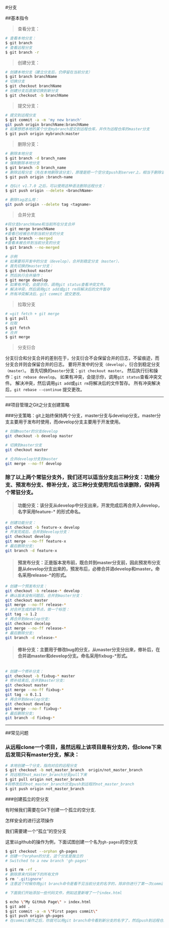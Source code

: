 #分支

##基本指令
> 查看分支：

```bash
# 查看本地分支：
$ git branch
# 查看远程分支
$ git branch -r
```

>创建分支：

```bash
# 创建本地分支（建立分支后，仍停留在当前分支）
$ git branch branchName
# 切换分支
$ git checkout branchName
# 创建分支后直接切换到新分支
$ git checkout -b branchName

```

> 提交分支：

```bash
# 提交到远程分支
$ git commit -a -m 'my new branch'
git push origin branchName:branchName
# 如果想把本地的某个分支mybranch提交到远程仓库，并作为远程仓库的master分支
$ git push origin mybranch:master
```
> 删除分支：

```bash
# 删除本地分支
$ git branch -d branch_name
# 强制删除本地分支
$ git branch -D branch_name 
# 删除远程分支（先在本地删除该分支），原理是把一个空分支push到server上，相当于删除该分支。
$ git push origin :branch-name 

# 在Git v1.7.0 之后，可以使用这种语法删除远程分支：
$ git push origin --delete <branchName>

# 删除tag这么用：
git push origin --delete tag <tagname>
```

> 合并分支

```bash
#将分支branchName和当前所在分支合并
$ git merge branchName
#查看已经被合并到当前分支的分支
$ git branch --merged
#查看未被合并到当前分支的分支
$ git branch --no-merged 

# 示例
# 如果要将开发中的分支（develop），合并到稳定分支（master），
# 首先切换的master分支：
$ git checkout master
# 然后执行合并操作：
$ git merge develop
# 如果有冲突，会提示你，调用git status查看冲突文件。
# 解决冲突，然后调用git add或git rm将解决后的文件暂存
# 所有冲突解决后，git commit 提交更改。
```

>拉取分支

```bash
# =git fetch + git merge
$ git pull 
# 拉取
$ git fetch 
# 合并
$ git merge 
```

> 分支衍合

分支衍合和分支合并的差别在于，分支衍合不会保留合并的日志，不留痕迹，而 分支合并则会保留合并的日志。
要将开发中的分支`（develop）`，衍合到稳定分支`（master）`。
首先切换的`master`分支：`git checkout master`。
然后执行衍和操作：`git rebase develop`。
如果有冲突，会提示你，调用`git status`查看冲突文件。
解决冲突，然后调用`git add`或`git rm`将解决后的文件暂存。
所有冲突解决后，`git rebase --continue` 提交更改。

-------------------

##项目管理之Git之分支创建策略

###分支策略：git上始终保持两个分支，master分支与develop分支。master分支主要用于发布时使用，而develop分支主要用于开发使用。

```bash
# 创建master的分支develop
git checkout -b develop master

# 切换到master分支
git checkout master

# 合并develop分支到master
git merge --no-ff develop
```

### 除了以上两个常驻分支外，我们还可以适当分支出三种分支：功能分支、预发布分支、修补分支，这三种分支使用完后也该删除，保持两个常驻分支。

>#### 功能分支：该分支从develop中分支出来，开发完成后再合并入develop，名字采用feature-* 的形式命名。

```bash
# 创建功能分支：
git checkout -b feature-x develop
# 开发完成后，合并到develop分支：
git checkout develop
git merge --no-ff feature-x
# 最后删除分支:
git branch -d feature-x
```

>#### 预发布分支：正是版本发布前，既合并到master分支前，因此预发布分支是从develop分支出来的，预发布后，必修合并进develop和master。命名采用release-*的形式。

```bash
# 创建一个预发布分支：
git checkout -b release-* develop
# 确认版本没有问题后，合并到master分支：
git checkout master
git merge --no-ff release-*
# 对合并生成的新节点，做一个标签：
git tag -a 1.2
# 再合并到develop分支:
git checkout decelop
git merge --no-ff release-* 
# 最后删除分支:
git branch -d release-*
```


>#### 修补分支：主要用于修改bug的分支，从master分支分出来，修补后，在合并进master和develop分支。命名采用fixbug-*形式。

```bash

# 创建一个修补分支：
git checkout -b fixbug-* master
# 修补结束后,合并到master分支:
git checkout master
git merge --no-ff fixbug-*
git tag -a 0.1.1
# 再合并到develop分支:
git checkout develop
git merge --no-f fixbug-*
# 最后删除分支:
git branch -d fixbug-*

```
-------------------


##常见问题

### 从远程clone一个项目，虽然远程上该项目是有分支的，但clone下来后发现只有master分支，解决：
 
```bash
# 本地创建一个分支，指向对应的远程分支
$ git checkout -b not_master_branch  origin/not_master_branch 
# 将远程的not_master_branch分支pull下来
$ git pull origin not_master_branch 
#将修改后的not_master_branch分支push到远程的not_master_branch
$ git push origin not_master_branch 
```

###创建孤立的空分支

有时候我们需要在Git下创建一个孤立的空分支.

怎样安全的进行这项操作

我们需要建一个“孤立”的空分支

这里以github的操作为例，下面试图创建一个名为`gh-pages`的空分支

```bash
$ git checkout --orphan gh-pages
# 创建一个orphan的分支，这个分支是独立的
# Switched to a new branch 'gh-pages'

$ git rm -rf .
# 删除原来代码树下的所有文件
$ rm '.gitignore'
# 注意这个时候你用git branch命令是看不见当前分支的名字的，除非你进行了第一次commit。

# 下面我们开始添加一些代码文件，例如这里新增了一个index.html

$ echo \"My GitHub Page\" > index.html
$ git add .
$ git commit -a -m \"First pages commit\"
$ git push origin gh-pages
# 在commit操作之后，你就可以用git branch命令看到新分支的名字了，然后push到远程仓库。
```

